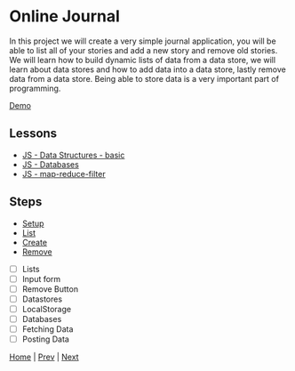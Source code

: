 # Online Journal

In this project we will create a very simple journal application, you will be able to list all of your stories and add a new story and remove old stories. We will learn how to build dynamic lists of data from a data store, we will learn about data stores and how to add data into a data store, lastly remove data from a data store. Being able to store data is a very important part of programming.

[Demo](https://hyperdev.com/#!/project/plain-carp)

## Lessons

- [JS - Data Structures - basic](/data-structures)
- [JS - Databases](/databases)
- [JS - map-reduce-filter](/map-reduce-filter)


## Steps

- [Setup](/journal/setup)
- [List](/journal/list)
- [Create](/journal/create)
- [Remove](/journal/remove)

- [ ] Lists
- [ ] Input form
- [ ] Remove Button
- [ ] Datastores
- [ ] LocalStorage
- [ ] Databases
- [ ] Fetching Data
- [ ] Posting Data

[Home](/) | [Prev](/5-calculator/) | [Next](/7-snake-game/)
